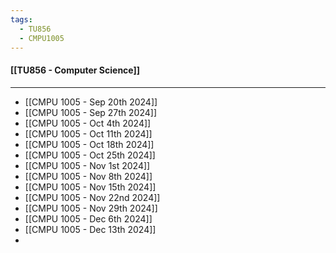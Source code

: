 ```yaml
---
tags:
  - TU856
  - CMPU1005
---
```

#### [[TU856 - Computer Science]]

---

- [[CMPU 1005 - Sep 20th 2024]]
- [[CMPU 1005 - Sep 27th 2024]]
- [[CMPU 1005 - Oct 4th 2024]]
- [[CMPU 1005 - Oct 11th 2024]]
- [[CMPU 1005 - Oct 18th 2024]]
- [[CMPU 1005 - Oct 25th 2024]]
- [[CMPU 1005 - Nov 1st 2024]]
- [[CMPU 1005 - Nov 8th 2024]]
- [[CMPU 1005 - Nov 15th 2024]]
- [[CMPU 1005 - Nov 22nd 2024]]
- [[CMPU 1005 - Nov 29th 2024]]
- [[CMPU 1005 - Dec 6th 2024]]
- [[CMPU 1005 - Dec 13th 2024]]
- 
